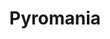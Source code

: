 ---
layout: song
redirect_from: /home/song/7
id: 7
title: Pyromania
artist: Kraedt
genre: Electro House
image: Pyromania.jpg
buy-able: true
downloadable: true
yt-id: yO7vCM6288A
itunes: https://itunes.apple.com/us/album/the-record-crate/id1195366160
beatport:
gplay: https://play.google.com/store/music/album/Kraedt_The_Record_Crate?id=Bu5yuoi4jpz4rpvk77wtfvtbqgu
amazon: https://www.amazon.com/Record-Crate-Kraedt/dp/B01MT9BKO0/ref=sr_1_3?s=dmusic&ie=UTF8&qid=1491041296&sr=1-3-mp3-albums-bar-strip-0&keywords=Kraedt
license: 1
---